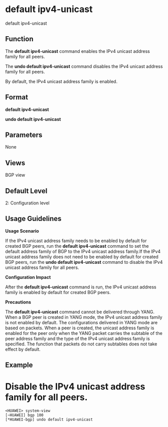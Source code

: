 default ipv4-unicast
====================

default ipv4-unicast

Function
--------



The **default ipv4-unicast** command enables the IPv4 unicast address family for all peers.

The **undo default ipv4-unicast** command disables the IPv4 unicast address family for all peers.



By default, the IPv4 unicast address family is enabled.


Format
------

**default ipv4-unicast**

**undo default ipv4-unicast**


Parameters
----------

None

Views
-----

BGP view


Default Level
-------------

2: Configuration level


Usage Guidelines
----------------

**Usage Scenario**

If the IPv4 unicast address family needs to be enabled by default for created BGP peers, run the **default ipv4-unicast** command to set the default address family of BGP to the IPv4 unicast address family.If the IPv4 unicast address family does not need to be enabled by default for created BGP peers, run the **undo default ipv4-unicast** command to disable the IPv4 unicast address family for all peers.

**Configuration Impact**

After the **default ipv4-unicast** command is run, the IPv4 unicast address family is enabled by default for created BGP peers.

**Precautions**



The **default ipv4-unicast** command cannot be delivered through YANG. When a BGP peer is created in YANG mode, the IPv4 unicast address family is not enabled by default. The configurations delivered in YANG mode are based on packets. When a peer is created, the unicast address family is enabled for the peer only when the YANG packet carries the subtable of the peer address family and the type of the IPv4 unicast address family is specified. The function that packets do not carry subtables does not take effect by default.




Example
-------

# Disable the IPv4 unicast address family for all peers.
```
<HUAWEI> system-view
[~HUAWEI] bgp 100
[*HUAWEI-bgp] undo default ipv4-unicast

```